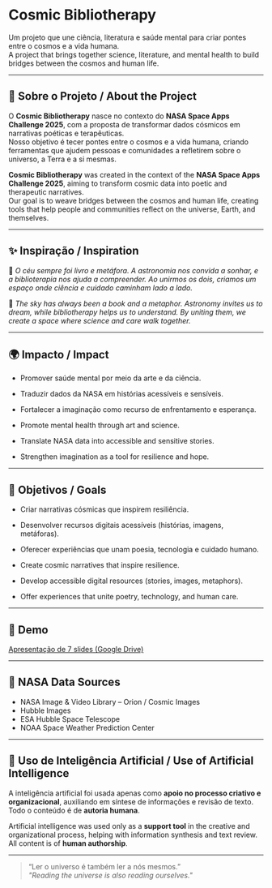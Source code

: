 # Cosmic Bibliotherapy

Um projeto que une ciência, literatura e saúde mental para criar pontes entre o cosmos e a vida humana.  
A project that brings together science, literature, and mental health to build bridges between the cosmos and human life.

---

## 🌌 Sobre o Projeto / About the Project
O **Cosmic Bibliotherapy** nasce no contexto do **NASA Space Apps Challenge 2025**, com a proposta de transformar dados cósmicos em narrativas poéticas e terapêuticas.  
Nosso objetivo é tecer pontes entre o cosmos e a vida humana, criando ferramentas que ajudem pessoas e comunidades a refletirem sobre o universo, a Terra e a si mesmas.  

**Cosmic Bibliotherapy** was created in the context of the **NASA Space Apps Challenge 2025**, aiming to transform cosmic data into poetic and therapeutic narratives.  
Our goal is to weave bridges between the cosmos and human life, creating tools that help people and communities reflect on the universe, Earth, and themselves.  

---

## ✨ Inspiração / Inspiration
🌙 *O céu sempre foi livro e metáfora. A astronomia nos convida a sonhar, e a biblioterapia nos ajuda a compreender. Ao unirmos os dois, criamos um espaço onde ciência e cuidado caminham lado a lado.*  

🌙 *The sky has always been a book and a metaphor. Astronomy invites us to dream, while bibliotherapy helps us to understand. By uniting them, we create a space where science and care walk together.*  

---

## 🌍 Impacto / Impact
- Promover saúde mental por meio da arte e da ciência.  
- Traduzir dados da NASA em histórias acessíveis e sensíveis.  
- Fortalecer a imaginação como recurso de enfrentamento e esperança.  

- Promote mental health through art and science.  
- Translate NASA data into accessible and sensitive stories.  
- Strengthen imagination as a tool for resilience and hope.  

---

## 🎯 Objetivos / Goals
- Criar narrativas cósmicas que inspirem resiliência.  
- Desenvolver recursos digitais acessíveis (histórias, imagens, metáforas).  
- Oferecer experiências que unam poesia, tecnologia e cuidado humano.  

- Create cosmic narratives that inspire resilience.  
- Develop accessible digital resources (stories, images, metaphors).  
- Offer experiences that unite poetry, technology, and human care.  

---

## 📂 Demo
[Apresentação de 7 slides (Google Drive)](https://drive.google.com/file/d/1kDuZ3mUkSy2kI9MfCjhB9mDfEuPJCNz7/view?usp=sharing)

---

## 🔭 NASA Data Sources
- NASA Image & Video Library – Orion / Cosmic Images  
- Hubble Images  
- ESA Hubble Space Telescope  
- NOAA Space Weather Prediction Center  

---

## 🤖 Uso de Inteligência Artificial / Use of Artificial Intelligence
A inteligência artificial foi usada apenas como **apoio no processo criativo e organizacional**, auxiliando em síntese de informações e revisão de texto.  
Todo o conteúdo é de **autoria humana**.  

Artificial intelligence was used only as a **support tool** in the creative and organizational process, helping with information synthesis and text review.  
All content is of **human authorship**.  

---

> “Ler o universo é também ler a nós mesmos.”  
> *"Reading the universe is also reading ourselves."*
